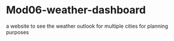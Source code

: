 # Mod06-weather-dashboard
a website to see the weather outlook for multiple cities for planning purposes

